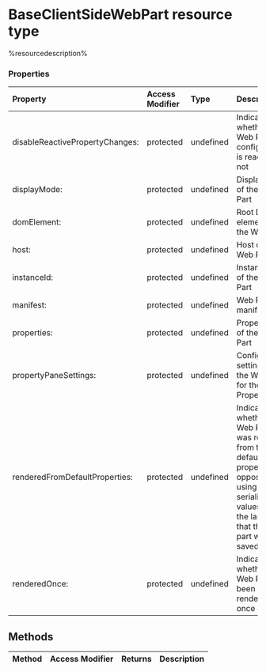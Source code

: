 # BaseClientSideWebPart resource type

%resourcedescription%


### Properties

| Property	   | Access Modifier | Type	| Description|
|:-------------|:----|:-------|:-----------|
|disableReactivePropertyChanges:      | protected | undefined | Indicates whether the Web Part's configuration is reactive or not |
|displayMode:      | protected | undefined | Display mode of the Web Part |
|domElement:      | protected | undefined | Root DOM element of the Web Part |
|host:      | protected | undefined | Host of the Web Part |
|instanceId:      | protected | undefined | Instance ID of the Web Part |
|manifest:      | protected | undefined | Web Part's manifest |
|properties:      | protected | undefined | Property bag of the Web Part |
|propertyPaneSettings:      | protected | undefined | Configuration settings of the Web Part for the PropertyPane |
|renderedFromDefaultProperties:      | protected | undefined | Indicates whether the Web Part was rendered from the default properties,  as opposed to using serialized values from the last time that the web part was saved |
|renderedOnce:      | protected | undefined | Indicates whether the Web Part has been rendered once or not |



## Methods

| Method	   | Access Modifier | Returns	| Description|
|:-------------|:----|:-------|:-----------|


